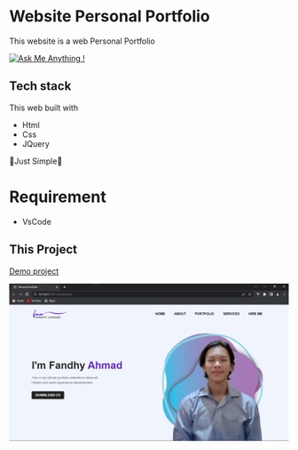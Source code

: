 # Website Personal Portfolio

This website is a web Personal Portfolio

[![Ask Me Anything !](https://img.shields.io/badge/Ask%20me-anything-1abc9c.svg)](https://GitHub.com/Naereen/ama)

## Tech stack

This web built with

- Html
- Css
- JQuery

🎉Just Simple🎉

# Requirement

- VsCode

## This Project

[Demo project](https://netflix-peakyblinders.vercel.app/)

![Img 1](images/ss.png)
